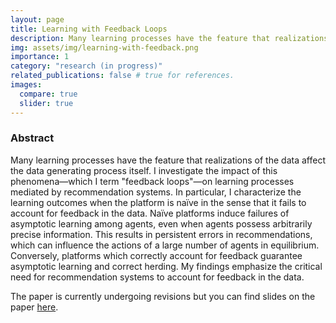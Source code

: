 ```yaml
---
layout: page
title: Learning with Feedback Loops
description: Many learning processes have the feature that realizations of the data affect the data generating process itself.
img: assets/img/learning-with-feedback.png
importance: 1
category: "research (in progress)"
related_publications: false # true for references.
images:
  compare: true
  slider: true
---
```


### Abstract

Many learning processes have the feature that realizations of the data affect the data generating process itself. I investigate the impact of this phenomena—which I term "feedback loops"—on learning processes mediated by recommendation systems. In particular, I characterize the learning outcomes when the platform is naïve in the sense that it fails to account for feedback in the data. Naïve platforms induce failures of asymptotic learning among agents, even when agents possess arbitrarily precise information. This results in persistent errors in recommendations, which can influence the actions of a large number of agents in equilibrium. Conversely, platforms which correctly account for feedback guarantee asymptotic learning and correct herding. My findings emphasize the critical need for recommendation systems to account for feedback in the data.

The paper is currently undergoing revisions but you can find slides on the paper [here](/assets/pdf/LWFL_DJ_Dec24.pdf).
